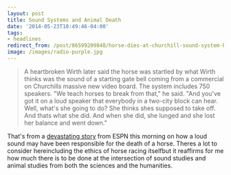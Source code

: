 ```yaml
---
layout: post 
title: Sound Systems and Animal Death
date: '2014-05-23T10:49:46-04:00' 
tags: 
- headlines 
redirect_from: /post/86599209848/horse-dies-at-churchill-sound-system-blamed/
image: /images/radio-purple.jpg
--- 
```


> A heartbroken Wirth later said the horse was startled by what Wirth thinks was the sound of a starting gate bell coming from a commercial on Churchills massive new video board. The system includes 750 speakers. "We teach horses to break from that," he said. "And you've got it on a loud speaker that everybody in a two-city block can hear. Well, what's she going to do? She thinks shes supposed to take off. And thats what she did. And when she did, she lunged and she lost her balance and went down."

That's from a [devastating story](http://espn.go.com/horse-racing/story/_/id/10971859ever-tell-lynda-dies-freak-fall-churchill-downs) from ESPN this morning on how a loud sound may have been responsible for the death of a horse. Theres a lot to consider hereincluding the ethics of horse racing itselfbut it reaffirms for me how much there is to be done at the intersection of sound studies and animal studies from both the sciences and the humanities.
